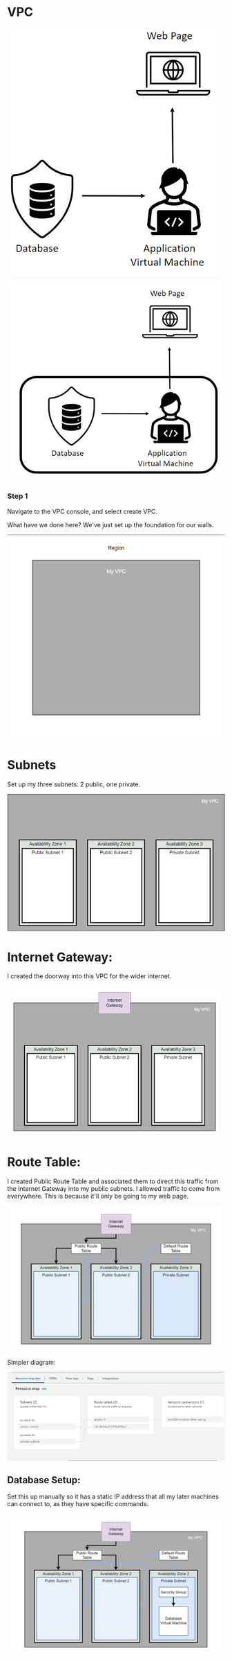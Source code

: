 # VPC

![img.png](other_images/image.png)

![img.png](other_images/image-1.png)


### Step 1

Navigate to the VPC console, and select create VPC.

What have we done here? We've just set up the foundation for our walls.

![img.png](other_images/image-2.png)

# Subnets

Set up my three subnets: 2 public, one private.

![img.png](other_images/image-3.png)

# Internet Gateway:

I created the doorway into this VPC for the wider internet.

![img.png](other_images/image-4.png)

# Route Table:

I created Public Route Table and associated them to direct this traffic from the Internet Gateway into my public subnets. I allowed traffic to come from everywhere. This is because it'll only be going to my web page.

![img.png](other_images/image-5.png)

Simpler diagram:

![img.png](images/user_map.png)

## Database Setup:

Set this up manually so it has a static IP address that all my later machines can connect to, as they have specific commands.

![img.png](other_images/db_setup.png)